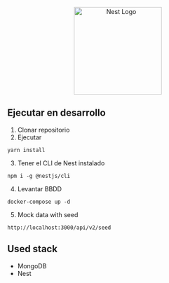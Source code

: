 <p align="center">
  <a href="http://nestjs.com/" target="blank"><img src="https://nestjs.com/img/logo-small.svg" width="200" alt="Nest Logo" /></a>
</p>

## Ejecutar en desarrollo


1. Clonar repositorio
2. Ejecutar
```
yarn install

```
3. Tener el CLI de Nest instalado
```
npm i -g @nestjs/cli

```
4. Levantar BBDD
```
docker-compose up -d

```

5. Mock data with seed
```
http://localhost:3000/api/v2/seed

```

## Used stack
* MongoDB
* Nest
